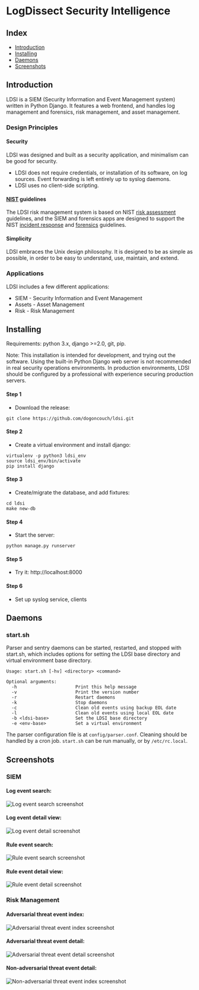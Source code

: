 # LogDissect Security Intelligence

## Index

- [Introduction](#introduction)
- [Installing](#installing)
- [Daemons](#daemons)
- [Screenshots](#screenshots)

## Introduction
LDSI is a SIEM (Security Information and Event Management system) written in Python Django. It features a web frontend, and handles log management and forensics, risk management, and asset management.

### Design Principles
#### Security
LDSI was designed and built as a security application, and minimalism can be good for security.

- LDSI does not require credentials, or installation of its software, on log sources. Event forwarding is left entirely up to syslog daemons.
- LDSI uses no client-side scripting.

#### [NIST](https://www.nist.gov/) guidelines
The LDSI risk management system is based on NIST [risk assessment](https://csrc.nist.gov/publications/detail/sp/800-30/rev-1/final) guidelines, and the SIEM and forensics apps are designed to support the NIST [incident response](https://csrc.nist.gov/publications/detail/sp/800-61/rev-2/final) and [forensics](https://csrc.nist.gov/publications/detail/sp/800-86/final) guidelines.

#### Simplicity
LDSI embraces the Unix design philosophy. It is designed to be as simple as possible, in order to be easy to understand, use, maintain, and extend.

### Applications
LDSI includes a few different applications:
- SIEM - Security Information and Event Management
- Assets - Asset Management
- Risk - Risk Management

## Installing
Requirements: python 3.x, django >=2.0, git, pip.

Note: This installation is intended for development, and trying out the software. Using the built-in Python Django web server is not recommended in real security operations environments. In production environments, LDSI should be configured by a professional with experience securing production servers.

#### Step 1
- Download the release:
```
git clone https://github.com/dogoncouch/ldsi.git
```

#### Step 2
- Create a virtual environment and install django:
```
virtualenv -p python3 ldsi_env
source ldsi_env/bin/activate
pip install django
```

#### Step 3
- Create/migrate the database, and add fixtures:
```
cd ldsi
make new-db
```

#### Step 4
- Start the server:
```
python manage.py runserver
```

#### Step 5
- Try it: http://localhost:8000

#### Step 6
- Set up syslog service, clients

## Daemons
### start.sh
Parser and sentry daemons can be started, restarted, and stopped with start.sh, which includes options for setting the LDSI base directory and virtual environment base directory.
```
Usage: start.sh [-hv] <directory> <command>

Optional arguments:
  -h                      Print this help message
  -v                      Print the version number
  -r                      Restart daemons
  -k                      Stop daemons
  -c                      Clean old events using backup EOL date
  -l                      Clean old events using local EOL date
  -b <ldsi-base>          Set the LDSI base directory
  -e <env-base>           Set a virtual environment
```

The parser configuration file is at `config/parser.conf`. Cleaning should be handled by a cron job. `start.sh` can be run manually, or by `/etc/rc.local`.

## Screenshots

### SIEM

#### Log event search:
![Log event search screenshot](media/log_event_search_screenshot.png)

#### Log event detail view:
![Log event detail screenshot](media/log_event_detail_screenshot.png)

#### Rule event search:
![Rule event search screenshot](media/rule_event_search_screenshot.png)

#### Rule event detail view:
![Rule event detail screenshot](media/rule_event_detail_screenshot.png)

### Risk Management

#### Adversarial threat event index:
![Adversarial threat event index screenshot](media/adv_threat_event_index_screenshot.png)

#### Adversarial threat event detail:
![Adversarial threat event detail screenshot](media/adv_threat_event_detail_screenshot.png)

#### Non-adversarial threat event detail:
![Non-adversarial threat event index screenshot](media/nonadv_threat_event_detail_screenshot.png)
